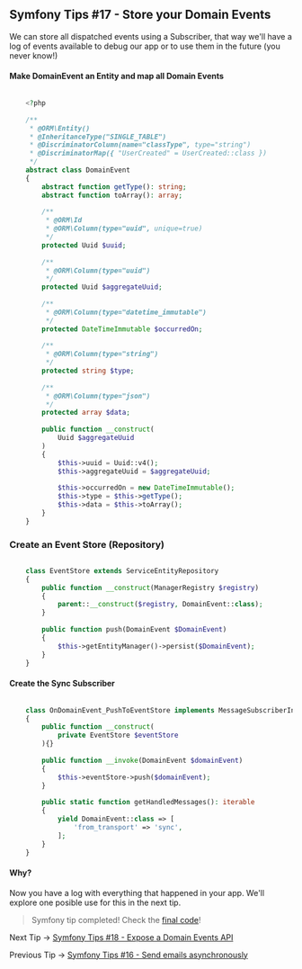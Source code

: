 ## Symfony Tips #17 - Store your Domain Events

We can store all dispatched events using a Subscriber, that way we'll have a log of events available to debug our app or to use them in the future (you never know!)

#### Make DomainEvent an Entity and map all Domain Events

```php

    <?php
    
    /**
     * @ORM\Entity()
     * @InheritanceType("SINGLE_TABLE")
     * @DiscriminatorColumn(name="classType", type="string")
     * @DiscriminatorMap({ "UserCreated" = UserCreated::class })
     */
    abstract class DomainEvent
    {
        abstract function getType(): string;
        abstract function toArray(): array;
    
        /**
         * @ORM\Id
         * @ORM\Column(type="uuid", unique=true)
         */
        protected Uuid $uuid;
    
        /**
         * @ORM\Column(type="uuid")
         */
        protected Uuid $aggregateUuid;
    
        /**
         * @ORM\Column(type="datetime_immutable")
         */
        protected DateTimeImmutable $occurredOn;
    
        /**
         * @ORM\Column(type="string")
         */
        protected string $type;
    
        /**
         * @ORM\Column(type="json")
         */
        protected array $data;
    
        public function __construct(
            Uuid $aggregateUuid
        )
        {
            $this->uuid = Uuid::v4();
            $this->aggregateUuid = $aggregateUuid;
    
            $this->occurredOn = new DateTimeImmutable();
            $this->type = $this->getType();
            $this->data = $this->toArray();
        }
    }
``` 

### Create an Event Store (Repository)

```php

    class EventStore extends ServiceEntityRepository
    {
        public function __construct(ManagerRegistry $registry)
        {
            parent::__construct($registry, DomainEvent::class);
        }
    
        public function push(DomainEvent $DomainEvent)
        {
            $this->getEntityManager()->persist($DomainEvent);
        }
    }
```   

#### Create the Sync Subscriber

```php

    class OnDomainEvent_PushToEventStore implements MessageSubscriberInterface
    {
        public function __construct(
            private EventStore $eventStore
        ){}
    
        public function __invoke(DomainEvent $domainEvent)
        {
            $this->eventStore->push($domainEvent);
        }
    
        public static function getHandledMessages(): iterable
        {
            yield DomainEvent::class => [
                'from_transport' => 'sync',
            ];
        }
    }
```   

#### Why?

Now you have a log with everything that happened in your app. We'll explore one posible use for this in the next tip.

> Symfony tip completed! Check the [final code](https://github.com/albertobeiz/symfony-tips/tree/17)!

Next Tip -> [Symfony Tips #18 - Expose a Domain Events API](https://github.com/albertobeiz/symfony-tips/tree/18)

Previous Tip -> [Symfony Tips #16 - Send emails asynchronously](https://github.com/albertobeiz/symfony-tips/tree/16)
